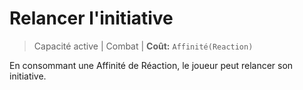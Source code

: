 # Relancer l'initiative

> Capacité active \| Combat \| **Coût:** `Affinité(Reaction)`

En consommant une Affinité de Réaction, le joueur peut relancer son initiative.

